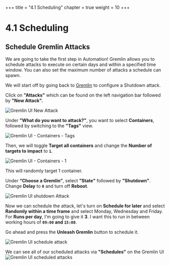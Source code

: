 +++
title = "4.1 Scheduling"
chapter = true
weight = 10
+++

# 4.1 Scheduling
## Schedule Gremlin Attacks

We are going to take the first step in Automation! Gremlin allows you to schedule attacks to execute on certain days and within a specified time window. You can also set the maximum number of attacks a schedule can spawn. 


We will start off by going back to [Gremlin](https://app.gremlin.com) to configure a Shutdown attack. 

Click on **"Attacks"** which can be found on the left navigation bar followed by **"New Attack".** 

![Gremlin UI New Attack](/images/gremlin_ui_create_new__blackhole_attack.png)

Under **"What do you want to attack?"**,  you want to select **Containers**, followed by switching to the **"Tags"** view.

![Gremlin UI - Containers - Tags](/images/gremlin_ui_containers_tags.png)

Then, we will toggle **Target all containers** and change the **Number of targets to impact** to **`1`**. 

![Gremlin UI - Containers - 1](/images/gremlin_ui_containers_tags_target_1.png)

This will randomly target 1 container.

Under **“Choose a Gremlin”**, select **"State"** followed by **"Shutdown"**. Change **Delay** to **`0`** and turn off **Reboot**.

![Gremlin UI shutdown Attack](/images/gremlin_ui_shutdown_config.png) 

Now we can schedule the attack, let's turn on **Schedule for later** and select **Randomly within a time frame** and select Monday, Wednesday and Friday. 
For **Runs per day**, I'm going to give it **3**.
I want this to run in between working hours of **`09:00` and `15:00`**.

Go ahead and press the **Unleash Gremlin** button to schedule it. 

![Gremlin UI schedule attack](/images/gremlin_ui_schedule_attack.png) 

We can see all of our scheduled attacks via **"Schedules"** on the Gremlin UI
![Gremlin UI scheduled attacks](/images/gremlin_ui_schedules.png) 
